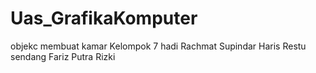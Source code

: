 # Uas_GrafikaKomputer
objekc membuat kamar 
Kelompok 7
hadi Rachmat Supindar
Haris Restu sendang 
Fariz Putra Rizki 
